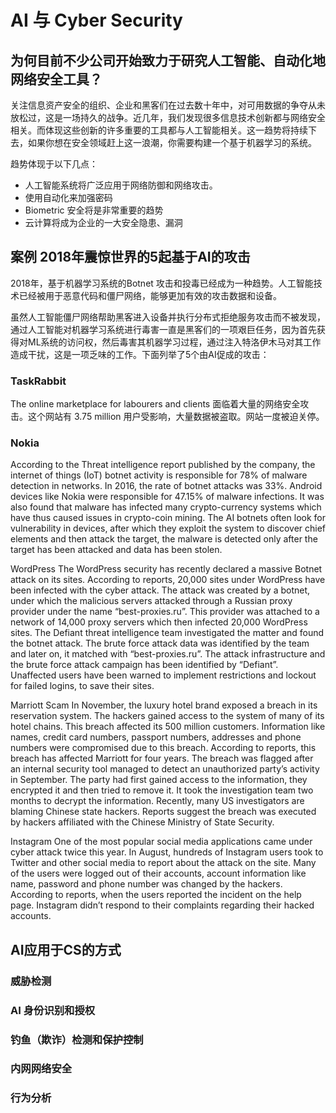 # AI 与 Cyber Security

## 为何目前不少公司开始致力于研究人工智能、自动化地网络安全工具？

关注信息资产安全的组织、企业和黑客们在过去数十年中，对可用数据的争夺从未放松过，这是一场持久的战争。近几年，我们发现很多信息技术创新都与网络安全相关。而体现这些创新的许多重要的工具都与人工智能相关。这一趋势将持续下去，如果你想在安全领域赶上这一浪潮，你需要构建一个基于机器学习的系统。

趋势体现于以下几点：
- 人工智能系统将广泛应用于网络防御和网络攻击。
- 使用自动化来加强密码
- Biometric 安全将是非常重要的趋势
- 云计算将成为企业的一大安全隐患、漏洞


## 案例 2018年震惊世界的5起基于AI的攻击

2018年，基于机器学习系统的Botnet 攻击和投毒已经成为一种趋势。人工智能技术已经被用于恶意代码和僵尸网络，能够更加有效的攻击数据和设备。

虽然人工智能僵尸网络帮助黑客进入设备并执行分布式拒绝服务攻击而不被发现，通过人工智能对机器学习系统进行毒害一直是黑客们的一项艰巨任务，因为首先获得对ML系统的访问权，然后毒害其机器学习过程，通过注入特洛伊木马对其工作造成干扰，这是一项乏味的工作。下面列举了5个由AI促成的攻击：

### TaskRabbit

The online marketplace for labourers and clients 面临着大量的网络安全攻击。这个网站有 3.75 million 用户受影响，大量数据被盗取。网站一度被迫关停。

### Nokia

According to the Threat intelligence report published by the company, the internet of things (IoT) botnet activity is responsible for 78% of malware detection in networks. In 2016, the rate of botnet attacks was 33%. Android devices like Nokia were responsible for 47.15% of malware infections. It was also found that malware has infected many crypto-currency systems which have thus caused issues in crypto-coin mining. The AI botnets often look for vulnerability in devices, after which they exploit the system to discover chief elements and then attack the target, the malware is detected only after the target has been attacked and data has been stolen.

WordPress
The WordPress security has recently declared a massive Botnet attack on its sites. According to reports, 20,000 sites under WordPress have been infected with the cyber attack. The attack was created by a botnet, under which the malicious servers attacked through a Russian proxy provider under the name “best-proxies.ru”. This provider was attached to a network of 14,000 proxy servers which then infected 20,000 WordPress sites. The Defiant threat intelligence team investigated the matter and found the botnet attack. The brute force attack data was identified by the team and later on, it matched with “best-proxies.ru”. The attack infrastructure and the brute force attack campaign has been identified by “Defiant”. Unaffected users have been warned to implement restrictions and lockout for failed logins, to save their sites.

Marriott Scam
In November, the luxury hotel brand exposed a breach in its reservation system. The hackers gained access to the system of many of its hotel chains. This breach affected its 500 million customers. Information like names, credit card numbers, passport numbers, addresses and phone numbers were compromised due to this breach. According to reports, this breach has affected Marriott for four years. The breach was flagged after an internal security tool managed to detect an unauthorized party’s activity in September. The party had first gained access to the information, they encrypted it and then tried to remove it. It took the investigation team two months to decrypt the information. Recently, many US investigators are blaming Chinese state hackers. Reports suggest the breach was executed by hackers affiliated with the Chinese Ministry of State Security.

Instagram
One of the most popular social media applications came under cyber attack twice this year. In August, hundreds of Instagram users took to Twitter and other social media to report about the attack on the site. Many of the users were logged out of their accounts, account information like name, password and phone number was changed by the hackers. According to reports, when the users reported the incident on the help page. Instagram didn’t respond to their complaints regarding their hacked accounts.

## AI应用于CS的方式

### 威胁检测

### AI 身份识别和授权

### 钓鱼（欺诈）检测和保护控制

### 内网网络安全

### 行为分析